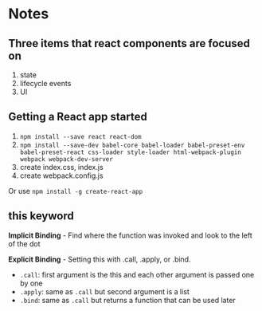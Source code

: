 # Notes
## Three items that react components are focused on
1. state
2. lifecycle events
3. UI

## Getting a React app started
1. `npm install --save react react-dom`
2. `npm install --save-dev babel-core babel-loader babel-preset-env babel-preset-react css-loader style-loader html-webpack-plugin webpack webpack-dev-server
`
3. create index.css, index.js
4. create webpack.config.js


Or use `npm install -g create-react-app`

## this keyword

**Implicit Binding** - Find where the function was invoked and look to the left of the dot

**Explicit Binding** - Setting this with .call, .apply, or .bind.
- `.call`: first argument is the this and each other argument is passed one by one
- `.apply`: same as `.call` but second argument is a list
- `.bind`: same as `.call` but returns a function that can be used later
